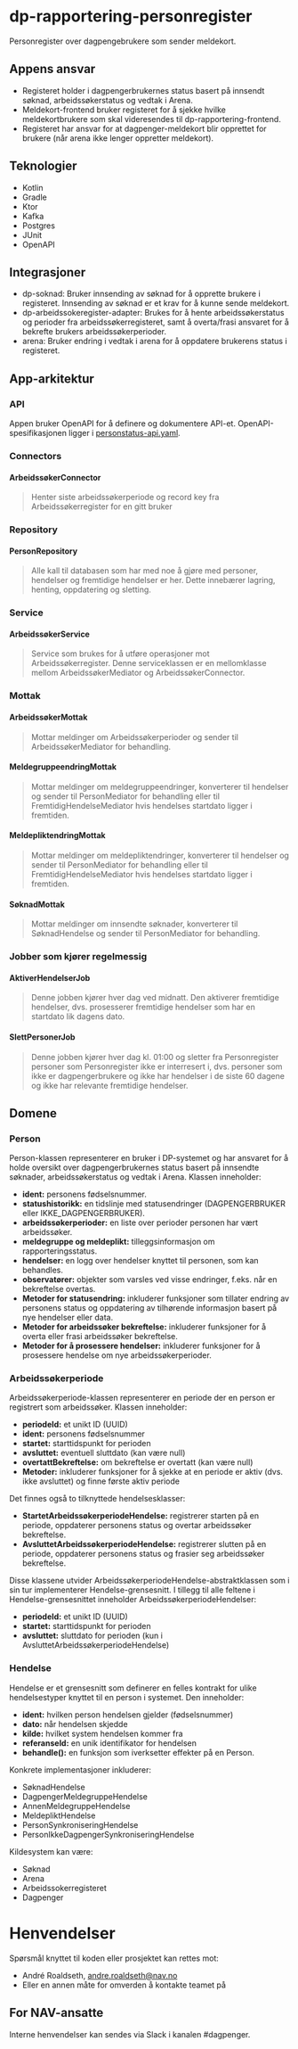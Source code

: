 # dp-rapportering-personregister
Personregister over dagpengebrukere som sender meldekort.

## Appens ansvar
- Registeret holder i dagpengerbrukernes status basert på innsendt søknad, arbeidssøkerstatus og vedtak i Arena.
- Meldekort-frontend bruker registeret for å sjekke hvilke meldekortbrukere som skal videresendes til dp-rapportering-frontend.
- Registeret har ansvar for at dagpenger-meldekort blir opprettet for brukere (når arena ikke lenger oppretter meldekort).

## Teknologier

- Kotlin
- Gradle
- Ktor
- Kafka
- Postgres
- JUnit
- OpenAPI

## Integrasjoner
- dp-soknad: Bruker innsending av søknad for å opprette brukere i registeret. Innsending av søknad er et krav for å kunne sende meldekort.
- dp-arbeidssokeregister-adapter: Brukes for å hente arbeidssøkerstatus og perioder fra arbeidssøkerregisteret, samt å overta/frasi ansvaret for å bekrefte brukers arbeidssøkerperioder.
- arena: Bruker endring i vedtak i arena for å oppdatere brukerens status i registeret.

## App-arkitektur

### API

Appen bruker OpenAPI for å definere og dokumentere API-et. OpenAPI-spesifikasjonen ligger i [personstatus-api.yaml](openapi/src/main/resources/personstatus-api.yaml).

### Connectors

#### ArbeidssøkerConnector

> Henter siste arbeidssøkerperiode og record key fra Arbeidssøkerregister for en gitt bruker

### Repository

#### PersonRepository

> Alle kall til databasen som har med noe å gjøre med personer, hendelser og fremtidige hendelser er her. Dette innebærer lagring, henting, oppdatering og sletting.

### Service

#### ArbeidssøkerService

> Service som brukes for å utføre operasjoner mot Arbeidssøkerregister. Denne serviceklassen er en mellomklasse mellom ArbeidssøkerMediator og ArbeidssøkerConnector.

### Mottak

#### ArbeidssøkerMottak

> Mottar meldinger om Arbeidssøkerperioder og sender til ArbeidssøkerMediator for behandling.

#### MeldegruppeendringMottak

> Mottar meldinger om meldegruppeendringer, konverterer til hendelser og sender til PersonMediator for behandling eller til FremtidigHendelseMediator hvis hendelses startdato ligger i fremtiden.

#### MeldepliktendringMottak

> Mottar meldinger om meldepliktendringer, konverterer til hendelser og sender til PersonMediator for behandling eller til FremtidigHendelseMediator hvis hendelses startdato ligger i fremtiden.

#### SøknadMottak

> Mottar meldinger om innsendte søknader, konverterer til SøknadHendelse og sender til PersonMediator for behandling.

### Jobber som kjører regelmessig

#### AktiverHendelserJob

> Denne jobben kjører hver dag ved midnatt. Den aktiverer fremtidige hendelser, dvs. prosesserer fremtidige hendelser som har en startdato lik dagens dato.

#### SlettPersonerJob

> Denne jobben kjører hver dag kl. 01:00 og sletter fra Personregister personer som Personregister ikke er interresert i, dvs. personer som ikke er dagpengerbrukere og ikke har hendelser i de siste 60 dagene og ikke har relevante fremtidige hendelser.

## Domene

### Person

Person-klassen representerer en bruker i DP-systemet og har ansvaret for å holde oversikt over dagpengerbrukernes status basert på innsendte søknader, arbeidssøkerstatus og vedtak i Arena.
Klassen inneholder:
- **ident:** personens fødselsnummer.
- **statushistorikk:** en tidslinje med statusendringer (DAGPENGERBRUKER eller IKKE_DAGPENGERBRUKER).
- **arbeidssøkerperioder:** en liste over perioder personen har vært arbeidssøker.
- **meldegruppe og meldeplikt:** tilleggsinformasjon om rapporteringsstatus.
- **hendelser:** en logg over hendelser knyttet til personen, som kan behandles.
- **observatører:** objekter som varsles ved visse endringer, f.eks. når en bekreftelse overtas.
- **Metoder for statusendring:** inkluderer funksjoner som tillater endring av personens status og oppdatering av tilhørende informasjon basert på nye hendelser eller data.
- **Metoder for arbeidssøker bekreftelse:** inkluderer funksjoner for å overta eller frasi arbeidssøker bekreftelse.
- **Metoder for å prosessere hendelser:** inkluderer funksjoner for å prosessere hendelse om nye arbeidssøkerperioder.

### Arbeidssøkerperiode

Arbeidssøkerperiode-klassen representerer en periode der en person er registrert som arbeidssøker.
Klassen inneholder:
- **periodeId:** et unikt ID (UUID)
- **ident:** personens fødselsnummer
- **startet:** starttidspunkt for perioden
- **avsluttet:** eventuell sluttdato (kan være null)
- **overtattBekreftelse:** om bekreftelse er overtatt (kan være null)
- **Metoder:** inkluderer funksjoner for å sjekke at en periode er aktiv (dvs. ikke avsluttet) og finne første aktiv periode

Det finnes også to tilknyttede hendelsesklasser:
- **StartetArbeidssøkerperiodeHendelse:** registrerer starten på en periode, oppdaterer personens status og overtar arbeidssøker bekreftelse.
- **AvsluttetArbeidssøkerperiodeHendelse:** registrerer slutten på en periode, oppdaterer personens status og frasier seg arbeidssøker bekreftelse.

Disse klassene utvider ArbeidssøkerperiodeHendelse-abstraktklassen som i sin tur implementerer Hendelse-grensesnitt.
I tillegg til alle feltene i Hendelse-grensesnittet inneholder ArbeidssøkerperiodeHendelser:
- **periodeId:** et unikt ID (UUID)
- **startet:** starttidspunkt for perioden
- **avsluttet:** sluttdato for perioden (kun i AvsluttetArbeidssøkerperiodeHendelse)

### Hendelse

Hendelse er et grensesnitt som definerer en felles kontrakt for ulike hendelsestyper knyttet til en person i systemet.
Den inneholder:
- **ident:** hvilken person hendelsen gjelder (fødselsnummer)
- **dato:** når hendelsen skjedde
- **kilde:** hvilket system hendelsen kommer fra
- **referanseId:** en unik identifikator for hendelsen
- **behandle():** en funksjon som iverksetter effekter på en Person.

Konkrete implementasjoner inkluderer:
- SøknadHendelse
- DagpengerMeldegruppeHendelse
- AnnenMeldegruppeHendelse
- MeldepliktHendelse
- PersonSynkroniseringHendelse
- PersonIkkeDagpengerSynkroniseringHendelse

Kildesystem kan være:
- Søknad
- Arena
- Arbeidssokerregisteret
- Dagpenger

# Henvendelser

Spørsmål knyttet til koden eller prosjektet kan rettes mot:

* André Roaldseth, andre.roaldseth@nav.no
* Eller en annen måte for omverden å kontakte teamet på

## For NAV-ansatte

Interne henvendelser kan sendes via Slack i kanalen #dagpenger.
